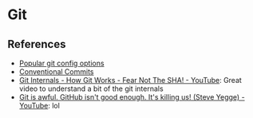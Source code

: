 # Git

## References

* [Popular git config options](https://jvns.ca/blog/2024/02/16/popular-git-config-options/)
* [Conventional Commits](https://www.conventionalcommits.org/en/v1.0.0/)
* [Git Internals - How Git Works - Fear Not The SHA! - YouTube](https://www.youtube.com/watch?v=P6jD966jzlk&t=444s): Great video to understand a bit of the git internals
* [Git is awful. GitHub isn't good enough. It's killing us! (Steve Yegge) - YouTube](https://www.youtube.com/watch?v=EReooAZoMO0): lol
